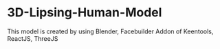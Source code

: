 # 3D-Lipsing-Human-Model
This model is created by using Blender, Facebuilder Addon of Keentools, ReactJS, ThreeJS

